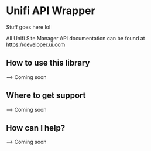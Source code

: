 # Unifi API Wrapper

Stuff goes here lol

All Unifi Site Manager API documentation can be found at https://developer.ui.com

## How to use this library
--> Coming soon

## Where to get support
--> Coming soon

## How can I help?
--> Coming soon